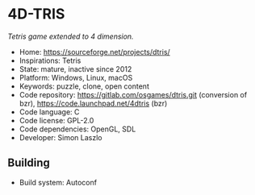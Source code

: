# 4D-TRIS

_Tetris game extended to 4 dimension._

- Home: https://sourceforge.net/projects/dtris/
- Inspirations: Tetris
- State: mature, inactive since 2012
- Platform: Windows, Linux, macOS
- Keywords: puzzle, clone, open content
- Code repository: https://gitlab.com/osgames/dtris.git (conversion of bzr), https://code.launchpad.net/4dtris (bzr)
- Code language: C
- Code license: GPL-2.0
- Code dependencies: OpenGL, SDL
- Developer: Simon Laszlo

## Building

- Build system: Autoconf
